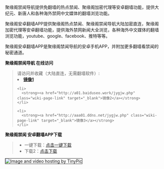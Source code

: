 聚缘阁禁闻导航提供免翻墙的热点禁闻、聚缘阁加密代理等安卓翻墙功能，提供大纪元、新唐人和各种海外禁网中文媒体的翻墙浏览功能。

聚缘阁安卓翻墙APP提供聚缘阁热点禁闻、聚缘阁禁闻导航大陆加密直连，聚缘阁加密代理等安卓翻墙功能，提供海外禁网新闻大全浏览，各种海外中文媒体的翻墙浏览功能，youtube、google、facebook、推特等等。

聚缘阁安卓翻墙APP是聚缘阁禁闻导航的安卓手机APP，并附加更多翻墙看禁闻的秘密通道。

**聚缘阁禁闻导航 在线访问**
<blockquote>
请访问并收藏（大陆直连，无需翻墙软件）:

 <li>
      <strong><a href="http://f01.dnsnet.work/jygjw.php" class="wiki-page-link" target="_blank">镜像1</a></strong>
    </li>

    <li>
      <strong><a href="http://a01.baiduseo.work/jygjw.php" class="wiki-page-link" target="_blank">镜像2</a></strong>
    </li>

    <li>
      <strong><a href="http://aaa01.ddns.net/jygjw.php" class="wiki-page-link" target="_blank">镜像3</a></strong>
    </li>
</blockquote>

**聚缘阁禁闻 安卓翻墙APP下载**

<blockquote>
<ul >
<li>一键下载：<a href="http://ddddd.freedns.space/wstp.apk" target="_blank">点击一键下载</a></li>
<li>下载2：<a href="https://copy.com/gOJbdpGYSqQjYfkN" target="_blank">点击下载</a></li>

</ul>
</blockquote>

<img src="http://i59.tinypic.com/2im5kbq.jpg" border="1" alt="Image and video hosting by TinyPic">



